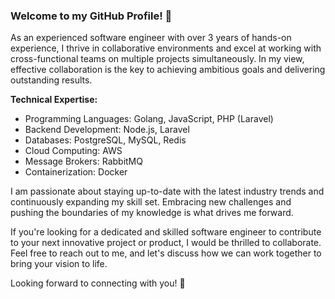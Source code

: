 ### Welcome to my GitHub Profile! 👋

As an experienced software engineer with over 3 years of hands-on experience, I thrive in collaborative environments and excel at working with cross-functional teams on multiple projects simultaneously. In my view, effective collaboration is the key to achieving ambitious goals and delivering outstanding results.

**Technical Expertise:**

- Programming Languages: Golang, JavaScript, PHP (Laravel)
- Backend Development: Node.js, Laravel
- Databases: PostgreSQL, MySQL, Redis
- Cloud Computing: AWS
- Message Brokers: RabbitMQ
- Containerization: Docker

I am passionate about staying up-to-date with the latest industry trends and continuously expanding my skill set. Embracing new challenges and pushing the boundaries of my knowledge is what drives me forward.

If you're looking for a dedicated and skilled software engineer to contribute to your next innovative project or product, I would be thrilled to collaborate. Feel free to reach out to me, and let's discuss how we can work together to bring your vision to life.

Looking forward to connecting with you! 🚀
